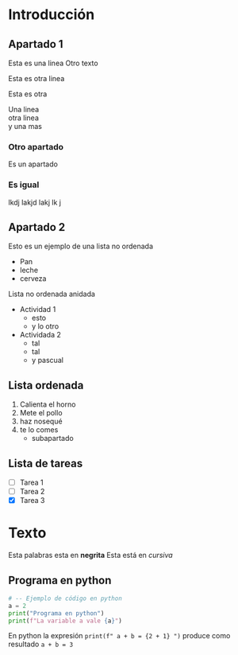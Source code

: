 # Introducción

## Apartado 1

Esta es una       linea
Otro texto


Esta es otra linea

Esta es otra

Una linea  
otra linea  
y una mas

### Otro apartado

Es un apartado

### Es igual

lkdj lakjd lakj lk j

## Apartado 2

Esto es un ejemplo de una lista
no ordenada

* Pan
* leche
* cerveza

Lista no ordenada anidada
* Actividad 1
    * esto
    * y lo otro
* Actividada 2
    * tal
    * tal
    * y pascual

## Lista ordenada

1. Calienta el horno
2. Mete el pollo
3. haz nosequé
4. te lo comes
    * subapartado

## Lista de tareas

- [ ] Tarea 1
- [ ] Tarea 2
- [x] Tarea 3

# Texto

Esta palabras esta en **negrita**
Esta está en *cursiva*

## Programa en python



```python
# -- Ejemplo de código en python
a = 2
print("Programa en python")
print(f"La variable a vale {a}")
```
En python la expresión `print(f" a + b = {2 + 1} ")` produce como resultado `a + b = 3` 